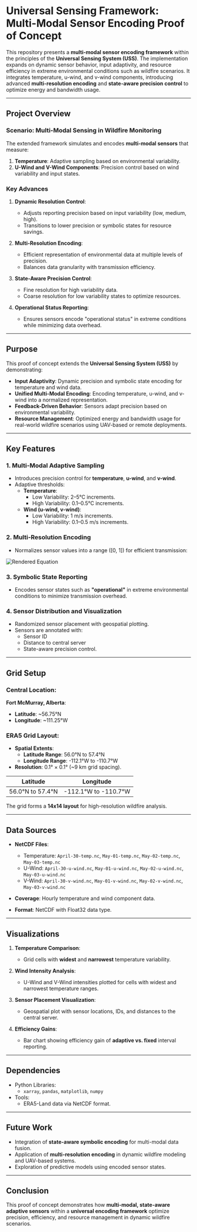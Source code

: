 # **Universal Sensing Framework: Multi-Modal Sensor Encoding Proof of Concept**

This repository presents a **multi-modal sensor encoding framework** within the principles of the **Universal Sensing System (USS)**. The implementation expands on dynamic sensor behavior, input adaptivity, and resource efficiency in extreme environmental conditions such as wildfire scenarios. It integrates temperature, u-wind, and v-wind components, introducing advanced **multi-resolution encoding** and **state-aware precision control** to optimize energy and bandwidth usage.

---

## **Project Overview**

### **Scenario: Multi-Modal Sensing in Wildfire Monitoring**
The extended framework simulates and encodes **multi-modal sensors** that measure:
1. **Temperature**: Adaptive sampling based on environmental variability.
2. **U-Wind and V-Wind Components**: Precision control based on wind variability and input states.

### **Key Advances**
1. **Dynamic Resolution Control**:
   - Adjusts reporting precision based on input variability (low, medium, high).
   - Transitions to lower precision or symbolic states for resource savings.

2. **Multi-Resolution Encoding**:
   - Efficient representation of environmental data at multiple levels of precision.
   - Balances data granularity with transmission efficiency.

3. **State-Aware Precision Control**:
   - Fine resolution for high variability data.
   - Coarse resolution for low variability states to optimize resources.

4. **Operational Status Reporting**:
   - Ensures sensors encode "operational status" in extreme conditions while minimizing data overhead.

---

## **Purpose**
This proof of concept extends the **Universal Sensing System (USS)** by demonstrating:
- **Input Adaptivity**: Dynamic precision and symbolic state encoding for temperature and wind data.
- **Unified Multi-Modal Encoding**: Encoding temperature, u-wind, and v-wind into a normalized representation.
- **Feedback-Driven Behavior**: Sensors adapt precision based on environmental variability.
- **Resource Management**: Optimized energy and bandwidth usage for real-world wildfire scenarios using UAV-based or remote deployments.

---

## **Key Features**

### **1. Multi-Modal Adaptive Sampling**
   - Introduces precision control for **temperature**, **u-wind**, and **v-wind**.
   - Adaptive thresholds:
     - **Temperature**:
       - Low Variability: 2–5°C increments.
       - High Variability: 0.1–0.5°C increments.
     - **Wind (u-wind, v-wind)**:
       - Low Variability: 1 m/s increments.
       - High Variability: 0.1–0.5 m/s increments.

### **2. Multi-Resolution Encoding**
   - Normalizes sensor values into a range \([0, 1]\) for efficient transmission:
   
![Rendered Equation](https://latex.codecogs.com/png.latex?E_{\text{sensor}}%20=%20\sum_{i=1}^N%20\sum_{t=1}^T%20%5Cleft%5B%20%5Cfrac%7BV_{\text{temperature}}(i,%20t)%20-%20(-50)%7D%7B50%20-%20(-50)%7D%20%5Cright%5D%20%5Ccdot%20R_{\text{temperature}}%20+%20%5Cleft%5B%20%5Cfrac%7BV_{\text{u-wind}}(i,%20t)%20-%20(-20)%7D%7B20%20-%20(-20)%7D%20%5Cright%5D%20%5Ccdot%20R_{\text{wind}}%20+%20%5Cleft%5B%20%5Cfrac%7BV_{\text{v-wind}}(i,%20t)%20-%20(-20)%7D%7B20%20-%20(-20)%7D%20%5Cright%5D%20%5Ccdot%20R_{\text{wind}})


### **3. Symbolic State Reporting**
   - Encodes sensor states such as **"operational"** in extreme environmental conditions to minimize transmission overhead.

### **4. Sensor Distribution and Visualization**
   - Randomized sensor placement with geospatial plotting.
   - Sensors are annotated with:
     - Sensor ID
     - Distance to central server
     - State-aware precision control.

---

## **Grid Setup**

### **Central Location**:
**Fort McMurray, Alberta**:  
- **Latitude**: ~56.75°N  
- **Longitude**: ~111.25°W  

### **ERA5 Grid Layout**:
- **Spatial Extents**:
   - **Latitude Range**: 56.0°N to 57.4°N  
   - **Longitude Range**: -112.1°W to -110.7°W  
- **Resolution**: 0.1° × 0.1° (~9 km grid spacing).  

| **Latitude**          | **Longitude**           |
|-----------------------|-------------------------|
| 56.0°N to 57.4°N      | -112.1°W to -110.7°W    |

The grid forms a **14x14 layout** for high-resolution wildfire analysis.

---

## **Data Sources**
- **NetCDF Files**:
   - Temperature: `April-30-temp.nc`, `May-01-temp.nc`, `May-02-temp.nc`, `May-03-temp.nc`  
   - U-Wind: `April-30-u-wind.nc`, `May-01-u-wind.nc`, `May-02-u-wind.nc`, `May-03-u-wind.nc`  
   - V-Wind: `April-30-v-wind.nc`, `May-01-v-wind.nc`, `May-02-v-wind.nc`, `May-03-v-wind.nc`  

- **Coverage**: Hourly temperature and wind component data.  
- **Format**: NetCDF with Float32 data type.  

---

## **Visualizations**

1. **Temperature Comparison**:
   - Grid cells with **widest** and **narrowest** temperature variability.

2. **Wind Intensity Analysis**:
   - U-Wind and V-Wind intensities plotted for cells with widest and narrowest temperature ranges.

3. **Sensor Placement Visualization**:
   - Geospatial plot with sensor locations, IDs, and distances to the central server.

4. **Efficiency Gains**:
   - Bar chart showing efficiency gain of **adaptive vs. fixed** interval reporting.

---

## **Dependencies**
- Python Libraries:
   - `xarray`, `pandas`, `matplotlib`, `numpy`  
- Tools:
   - ERA5-Land data via NetCDF format.

---

## **Future Work**
- Integration of **state-aware symbolic encoding** for multi-modal data fusion.  
- Application of **multi-resolution encoding** in dynamic wildfire modeling and UAV-based systems.  
- Exploration of predictive models using encoded sensor states.

---

## **Conclusion**
This proof of concept demonstrates how **multi-modal, state-aware adaptive sensors** within a **universal encoding framework** optimize precision, efficiency, and resource management in dynamic wildfire scenarios.
